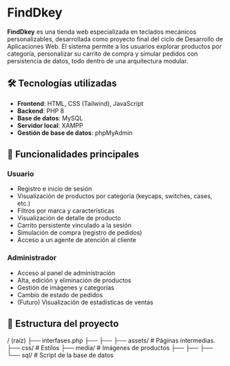 # FindDkey

**FindDkey** es una tienda web especializada en teclados mecánicos personalizables, desarrollada como proyecto final del ciclo de Desarrollo de Aplicaciones Web. El sistema permite a los usuarios explorar productos por categoría, personalizar su carrito de compra y simular pedidos con persistencia de datos, todo dentro de una arquitectura modular.

## 🛠️ Tecnologías utilizadas

- **Frontend**: HTML, CSS (Tailwind), JavaScript
- **Backend**: PHP 8
- **Base de datos**: MySQL
- **Servidor local**: XAMPP
- **Gestión de base de datos**: phpMyAdmin

## 🔐 Funcionalidades principales

### Usuario

- Registro e inicio de sesión
- Visualización de productos por categoría (keycaps, switches, cases, etc.)
- Filtros por marca y características
- Visualización de detalle de producto
- Carrito persistente vinculado a la sesión
- Simulación de compra (registro de pedidos)
- Acceso a un agente de atención al cliente

### Administrador

- Acceso al panel de administración
- Alta, edición y eliminación de productos
- Gestión de imágenes y categorías
- Cambio de estado de pedidos
- (Futuro) Visualización de estadísticas de ventas

## 🧱 Estructura del proyecto

/ (raíz)
├── interfases.php
├── 
├── 
├── assets/ # Páginas intermedias.
├── css/ # Estilos
├── media/ # Imágenes de productos
├── 
├── 
├── 
└── sql/ # Script de la base de datos
